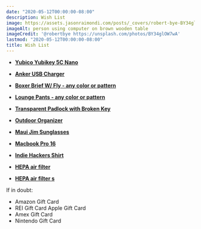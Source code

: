 ```yaml
---
date: "2020-05-12T00:00:00-08:00"
description: Wish List
image: https://assets.jasonraimondi.com/posts/_covers/robert-bye-BY34glOW7wA-unsplash.jpg
imageAlt: person using computer on brown wooden table
imageCredit: '@robertbye https://unsplash.com/photos/BY34glOW7wA'
lastmod: "2020-05-12T00:00:00-08:00"
title: Wish List
---
```


* **[Yubico Yubikey 5C Nano](https://www.amazon.com/gp/product/B07HBTBJ5S/ref=as_li_qf_asin_il_tl?ie=UTF8&tag=jasonraimondi-20&creative=9325&linkCode=as2&creativeASIN=B07HBTBJ5S&linkId=eb679c0d2068aeb29c7ecdd2cab58f9f)**

* **[Anker USB Charger](https://www.amazon.com/gp/product/B072K5ZJXF/ref=as_li_qf_asin_il_tl?ie=UTF8&tag=jasonraimondi-20&creative=9325&linkCode=as2&creativeASIN=B072K5ZJXF&linkId=3a145e5d6da9d53ab7a0c8d76e0cbfc5)**

* **[Boxer Brief W/ Fly - any color or pattern](https://www.meundies.com/products/boxer-brief-fly?pc=BL)**

* **[Lounge Pants - any color or pattern](https://www.meundies.com/products/the-lounge-pant?pc=BL)**

* **[Transparent Padlock with Broken Key](https://www.crazymaxdeal.com/products/transparent-padlock-with-broken-key?_pos=3&_sid=df0a03859&_ss=r)**

* **[Outdoor Organizer](https://www.amazon.com/gp/product/B07H3L1H63/ref=as_li_qf_asin_il_tl?ie=UTF8&tag=jasonraimondi-20&creative=9325&linkCode=as2&creativeASIN=B07H3L1H63&linkId=6d076480d1ef38c73c906648dc0acb8a)**

* **[Maui Jim Sunglasses](https://www.amazon.com/gp/product/B07TMPWGDJ/ref=as_li_qf_asin_il_tl?ie=UTF8&tag=jasonraimondi-20&creative=9325&linkCode=as2&creativeASIN=B07TMPWGDJ&linkId=1d7910cb2ae3aed6eea90d06414e5671)**

* **[Macbook Pro 16](https://www.amazon.com/gp/product/B082VNFMCV/ref=as_li_qf_asin_il_tl?ie=UTF8&tag=jasonraimondi-20&creative=9325&linkCode=as2&creativeASIN=B082VNFMCV&linkId=430bec23560c8e53c65c15b71f9413ea)**

* **[Indie Hackers Shirt](https://cottonbureau.com/products/astroshipper#/1941854/tee-men-standard-tee-black-100percent-cotton-s)**

* **[HEPA air filter](https://www.cowaymega.com/product/coway-airmega-400-graphite/)**

* **[HEPA air filter s](https://www.cowaymega.com/product/coway-airmega-400s-graphite/)**

If in doubt:

- Amazon Gift Card
- REI Gift Card Apple Gift Card
- Amex Gift Card
- Nintendo Gift Card
